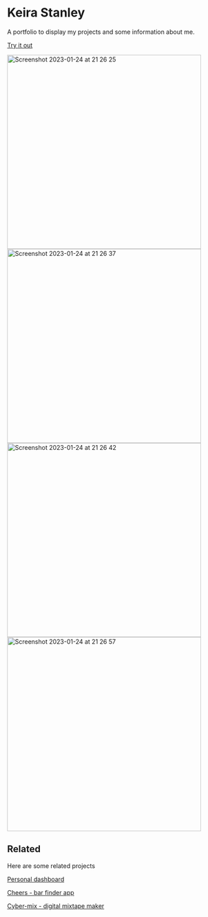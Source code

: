 # Keira Stanley

A portfolio to display my projects and some information about me.


[Try it out](https://keirastanley.vercel.app)
<div>
  <img width="450" alt="Screenshot 2023-01-24 at 21 26 25" src="https://user-images.githubusercontent.com/93473519/214426768-dff0a4be-7905-4c6d-892b-386d279cab55.png">
<img width="450" alt="Screenshot 2023-01-24 at 21 26 37" src="https://user-images.githubusercontent.com/93473519/214426813-92ae5af0-02c8-4cc4-a8ce-cbccf18b6b88.png">
<img width="450" alt="Screenshot 2023-01-24 at 21 26 42" src="https://user-images.githubusercontent.com/93473519/214426821-38a70b6b-de3e-4268-96df-55dad507c26c.png">
<img width="450" alt="Screenshot 2023-01-24 at 21 26 57" src="https://user-images.githubusercontent.com/93473519/214427192-966e24a8-5e9b-4cf9-b3c5-65322ef42ffb.png">

</div>



## Related

Here are some related projects

[Personal dashboard](https://github.com/keirastanley/personal-dashboard)

[Cheers - bar finder app](https://github.com/SchoolOfCode/bc13_final-project_front-end-beast-code)

[Cyber-mix - digital mixtape maker](https://github.com/gregrutnam/playlistapp)
